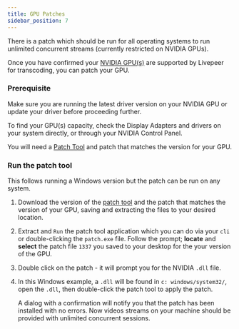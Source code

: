 ```yaml
---
title: GPU Patches
sidebar_position: 7
---
```


There is a patch which should be run for all operating systems to run unlimited concurrent streams (currently restricted on NVIDIA GPUs).

Once you have confirmed your [NVIDIA GPU(s)](/video-miners/reference/gpu-support) are supported by Livepeer for transcoding, you can patch your GPU.

### Prerequisite

Make sure you are running the latest driver version on your NVIDIA GPU or update your driver before proceeding further.

To find your GPU(s) capacity, check the Display Adapters and drivers on your system directly, or through your NVIDIA Control Panel. 

You will need a [Patch Tool](https://github.com/keylase/nvidia-patch/tree/master/win) and patch that matches the version for your GPU.

### Run the patch tool

This follows running a Windows version but the patch can be run on any system.

1. Download the version of the [patch tool](https://github.com/keylase/nvidia-patch) and the patch that matches the version of your GPU, saving and extracting the files to your desired location.

1. Extract and `Run` the patch tool application which you can do via your `cli` or double-clicking the `patch.exe` file. Follow the prompt; **locate** and **select** the patch file `1337` you saved to your desktop for the your version of the GPU. 

1. Double click on the patch - it will prompt you for the NVIDIA `.dll` file. 

1. In this Windows example, a `.dll` will be found in  `c: windows/system32/`, open the `.dll`, then double-click the patch tool to apply the patch. 

	A dialog with a confirmation will notify you that the patch has been installed with no errors. Now videos streams on your machine should be provided with unlimited concurrent sessions.